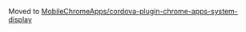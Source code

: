 Moved to [MobileChromeApps/cordova-plugin-chrome-apps-system-display](MobileChromeApps/cordova-plugin-chrome-apps-system-display)
